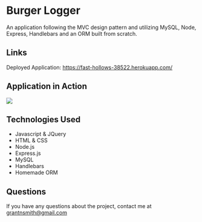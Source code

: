 # Burger Logger
An application following the MVC design pattern and utilizing MySQL, Node, Express, Handlebars and an ORM built from scratch.

## Links

Deployed Application: https://fast-hollows-38522.herokuapp.com/

## Application in Action

![](public/assets/img/burger-logger.gif)

## Technologies Used
* Javascript & JQuery
* HTML & CSS
* Node.js
* Express.js
* MySQL
* Handlebars
* Homemade ORM

## Questions
If you have any questions about the project, contact me at grantnsmith@gmail.com
